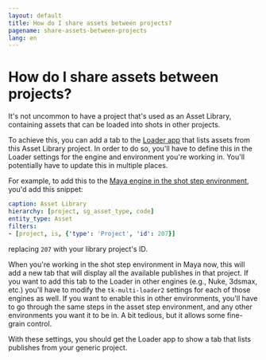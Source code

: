 ```yaml
---
layout: default
title: How do I share assets between projects?
pagename: share-assets-between-projects
lang: en
---
```


# How do I share assets between projects?

It's not uncommon to have a project that's used as an Asset Library, containing assets that can be loaded into shots in other projects.

To achieve this, you can add a tab to the [Loader app](https://support.shotgunsoftware.com/hc/en-us/articles/219033078) that lists assets from this Asset Library project. In order to do so, you'll have to define this in the Loader settings for the engine and environment you're working in. You'll potentially have to update this in multiple places.

For example, to add this to the [Maya engine in the shot step environment](https://github.com/shotgunsoftware/tk-config-default2/blob/e09236bf4b91a6dd79ca5b3ef1258d0eb0afd871/env/includes/settings/tk-multi-loader2.yml#L122), you'd add this snippet:

```yaml
caption: Asset Library
hierarchy: [project, sg_asset_type, code]
entity_type: Asset
filters:
- [project, is, {'type': 'Project', 'id': 207}]
```

replacing `207` with your library project's ID.

When you're working in the shot step environment in Maya now, this will add a new tab that will display all the available publishes in that project. If you want to add this tab to the Loader in other engines (e.g., Nuke, 3dsmax, etc.) you'll have to modify the `tk-multi-loader2` settings for each of those engines as well. If you want to enable this in other environments, you'll have to go through the same steps in the asset step environment, and any other environments you want it to be in. A bit tedious, but it allows some fine-grain control.

With these settings, you should get the Loader app to show a tab that lists publishes from your generic project.